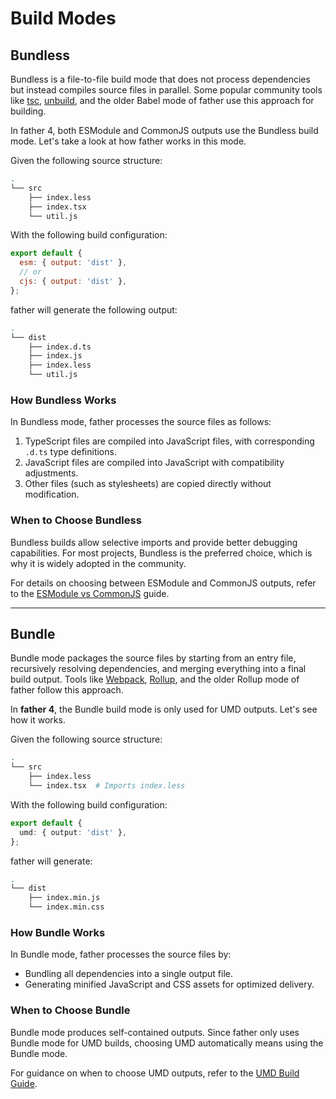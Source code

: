 # Build Modes  

## Bundless  

Bundless is a file-to-file build mode that does not process dependencies but instead compiles source files in parallel. Some popular community tools like [tsc](https://www.typescriptlang.org/docs/handbook/compiler-options.html), [unbuild](https://github.com/unjs/unbuild), and the older Babel mode of father use this approach for building.  

In father 4, both ESModule and CommonJS outputs use the Bundless build mode. Let's take a look at how father works in this mode.  

Given the following source structure:  

```bash
.
└── src
    ├── index.less
    ├── index.tsx
    └── util.js
```  

With the following build configuration:  

```js
export default {
  esm: { output: 'dist' },
  // or
  cjs: { output: 'dist' },
};
```  

father will generate the following output:  

```bash
.
└── dist
    ├── index.d.ts
    ├── index.js
    ├── index.less
    └── util.js
```  

### How Bundless Works  

In Bundless mode, father processes the source files as follows:  

1. TypeScript files are compiled into JavaScript files, with corresponding `.d.ts` type definitions.  
2. JavaScript files are compiled into JavaScript with compatibility adjustments.  
3. Other files (such as stylesheets) are copied directly without modification.  

### When to Choose Bundless  

Bundless builds allow selective imports and provide better debugging capabilities. For most projects, Bundless is the preferred choice, which is why it is widely adopted in the community.  

For details on choosing between ESModule and CommonJS outputs, refer to the [ESModule vs CommonJS](./esm-cjs.md#how-to-choose) guide.  

---

## Bundle  

Bundle mode packages the source files by starting from an entry file, recursively resolving dependencies, and merging everything into a final build output. Tools like [Webpack](https://webpack.js.org), [Rollup](https://rollupjs.org/guide/en/), and the older Rollup mode of father follow this approach.  

In **father 4**, the Bundle build mode is only used for UMD outputs. Let's see how it works.   

Given the following source structure:  

```bash
.
└── src
    ├── index.less
    └── index.tsx  # Imports index.less
```  

With the following build configuration:  

```ts
export default {
  umd: { output: 'dist' },
};
```  

father will generate:  

```bash
.
└── dist
    ├── index.min.js
    └── index.min.css
```  

### How Bundle Works  

In Bundle mode, father processes the source files by:  

- Bundling all dependencies into a single output file.  
- Generating minified JavaScript and CSS assets for optimized delivery.  

### When to Choose Bundle  

Bundle mode produces self-contained outputs. Since father only uses Bundle mode for UMD builds, choosing UMD automatically means using the Bundle mode.  

For guidance on when to choose UMD outputs, refer to the [UMD Build Guide](./umd.md#how-to-choose).  